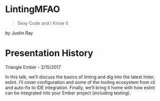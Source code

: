 # LintingMFAO
> Sexy Code and I Know It

by Justin Ray

# Presentation History

Triangle Ember - 2/15/2017

In this talk, we’ll discuss the basics of linting and dig into the latest linter, eslint.  I’ll cover configuration and some of the tooling ecosystem from cli and auto-fix to IDE integration.  Finally, we’ll bring it home with how eslint can be integrated into your Ember project (including testing).

